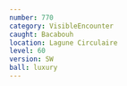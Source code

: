 ```yaml
---
number: 770
category: VisibleEncounter
caught: Bacabouh
location: Lagune Circulaire
level: 60
version: SW
ball: luxury
---
```

